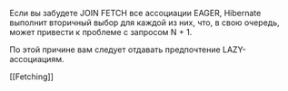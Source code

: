 Если вы забудете JOIN FETCH все ассоциации EAGER, Hibernate выполнит вторичный выбор для каждой из них, что, в свою очередь, может привести к проблеме с запросом N + 1.  
  
По этой причине вам следует отдавать предпочтение LAZY-ассоциациям.

[[Fetching]]